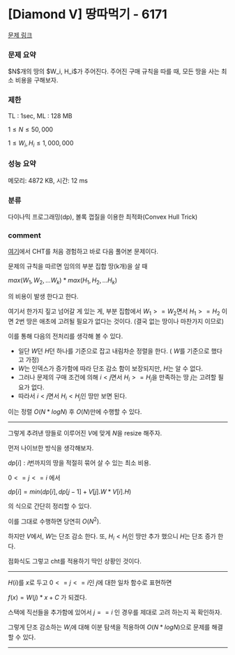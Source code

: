 
# [Diamond V] 땅따먹기 - 6171

[문제 링크](https://www.acmicpc.net/problem/6171)

### 문제 요약

<p> $N$개의 땅의 $W_i, H_i$가 주어진다. 주어진 구매 규칙을 따를 때, 모든 땅을 사는 최소 비용을 구해보자. </p>

### 제한

TL : 1sec, ML : 128 MB

$1 ≤ N ≤ 50,000$

$1 ≤ W_i, H_i ≤ 1,000,000$

### 성능 요약

메모리: 4872 KB, 시간: 12 ms

### 분류

다이나믹 프로그래밍(dp), 볼록 껍질을 이용한 최적화(Convex Hull Trick)

### comment

[여기](https://github.com/pill27211/Baekjoon/tree/main/Platinum/DP/13263_%EB%82%98%EB%AC%B4%20%EC%9E%90%EB%A5%B4%EA%B8%B0)에서 CHT를 처음 경험하고 바로 다음 풀어본 문제이다.

문제의 규칙을 따르면 임의의 부분 집합 땅(k개)을 살 때

$max(W_1, W_2, ... W_k) * max(H_1, H_2, ... H_k)$

의 비용이 발생 한다고 한다.

여기서 한가지 짚고 넘어갈 게 있는 게, 부분 집합에서 $W_1 >= W_2$면서 $H_1 >= H_2$ 이면 2번 땅은 애초에 고려될 필요가 없다는 것이다. (결국 없는 땅이나 마찬가지 이므로)

이를 통해 다음의 전처리를 생각해 볼 수 있다.

* 일단 $W$던 $H$던 하나를 기준으로 잡고 내림차순 정렬을 한다. ( $W$를 기준으로 했다고 가정)
* $W$는 인덱스가 증가함에 따라 단조 감소 함이 보장되지만, $H$는 알 수 없다.
* 그러나 문제의 구매 조건에 의해 $i < j$면서 $H_i >= H_j$을 만족하는 땅 $j$는 고려할 필요가 없다.
* 따라서 $i < j$면서 $H_i < H_j$인 땅만 보면 된다.

이는 정렬 $O(N * log N)$ 후 $O(N)$만에 수행할 수 있다.

-----------------------------------------------------------------------------------------------------------------------------------------------------------------------

그렇게 추려낸 땅들로 이루어진 $V$에 맞게 $N$을 resize 해주자.

먼저 나이브한 방식을 생각해보자.

$dp[i] : i$번까지의 땅을 적절히 묶어 살 수 있는 최소 비용.

$0 <= j <= i$ 에서

$dp[i] = min(dp[i], dp[j - 1] + V[j].W * V[i].H)$

의 식으로 간단히 정리할 수 있다.

이를 그대로 수행하면 당연히 $O(N^2)$.

하지만 $V$에서, $W$는 단조 감소 한다. 또, $H_i < H_j$인 땅만 추가 했으니 $H$는 단조 증가 한다.

점화식도 그렇고 cht를 적용하기 딱인 상황인 것이다.

-----------------------------------------------------------------------------------------------------------------------------------------------------------------------

$H(i)$를 $x$로 두고 $0 <= j <= i$인 $j$에 대한 일차 함수로 표현하면

$f(x) = W(j) * x + C$ 가 되겠다.

스택에 직선들을 추가함에 있어서 $j == i$ 인 경우를 제대로 고려 하는지 꼭 확인하자.

그렇게 단조 감소하는 $W_i$에 대해 이분 탐색을 적용하여 $O(N * log N)$으로 문제를 해결할 수 있다.

-----------------------------------------------------------------------------------------------------------------------------------------------------------------------
